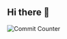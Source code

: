 ## Hi there 👋

<img src="https://img.shields.io/github/commit-activity/y/suhrob/[SuhrobKholmurodov]" alt="Commit Counter">
